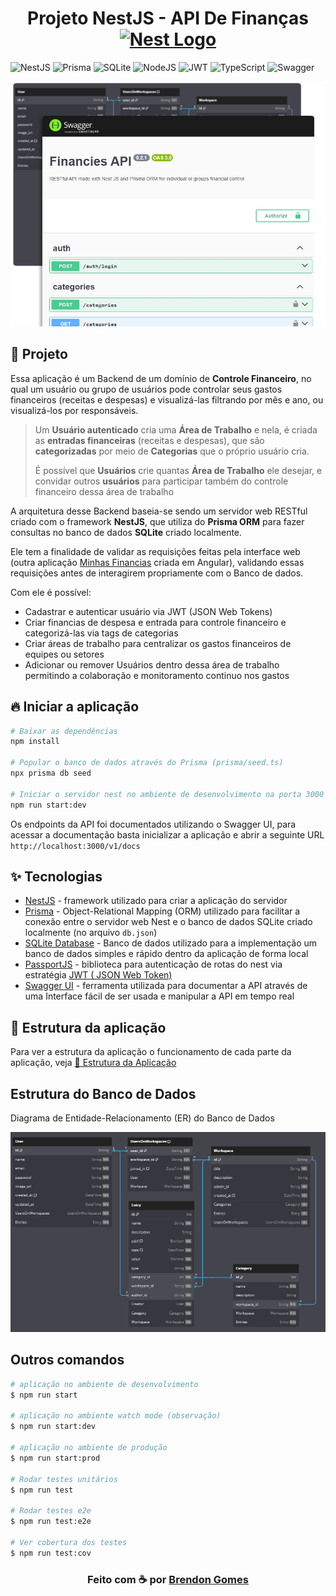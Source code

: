 <h1 align="center">
  Projeto NestJS - API De Finanças
  <a href="http://nestjs.com/" target="blank"><img src="https://nestjs.com/img/logo-small.svg" width="32" alt="Nest Logo" /></a>
</h1>

<p align="center">

  ![NestJS](https://img.shields.io/badge/nestjs-%23E0234E.svg?style=for-the-badge&logo=nestjs&logoColor=white)
  ![Prisma](https://img.shields.io/badge/Prisma-3982CE?style=for-the-badge&logo=Prisma&logoColor=white)
  ![SQLite](https://img.shields.io/badge/sqlite-%2307405e.svg?style=for-the-badge&logo=sqlite&logoColor=white)
  ![NodeJS](https://img.shields.io/badge/node.js-6DA55F?style=for-the-badge&logo=node.js&logoColor=white)
  ![JWT](https://img.shields.io/badge/JWT-black?style=for-the-badge&logo=JSON%20web%20tokens)
  ![TypeScript](https://img.shields.io/badge/typescript-%23007ACC.svg?style=for-the-badge&logo=typescript&logoColor=white)
  ![Swagger](https://img.shields.io/badge/-Swagger-%23Clojure?style=for-the-badge&logo=swagger&logoColor=white)

</p>

<p align="center">
  <img alt="Imagem do Swagger UI" src="./docs/assets/banner.png" width="580px">
</p>

## 🗿 Projeto

Essa aplicação é um Backend de um domínio de **Controle Financeiro**, no qual um usuário ou grupo de usuários pode controlar seus gastos financeiros (receitas e despesas) e visualizá-las filtrando por mês e ano, ou visualizá-los por responsáveis.

> Um **Usuário autenticado** cria uma **Área de Trabalho** e nela, é criada as **entradas financeiras** (receitas e despesas), que são **categorizadas** por meio de **Categorias** que o próprio usuário cria.
>
> É possível que **Usuários** crie quantas **Área de Trabalho** ele desejar, e convidar outros **usuários** para participar também do controle financeiro dessa área de trabalho

A arquitetura desse Backend baseia-se sendo um servidor web RESTful criado com o framework **NestJS**, que utiliza do **Prisma ORM** para fazer consultas no banco de dados **SQLite** criado localmente.

Ele tem a finalidade de validar as requisições feitas pela interface web (outra aplicação [Minhas Financias](https://github.com/Brendon3578/project-angular-my-financies) criada em Angular), validando essas requisições antes de interagirem propriamente com o Banco de dados.

Com ele é possível:

- Cadastrar e autenticar usuário via JWT (JSON Web Tokens)
- Criar financias de despesa e entrada para controle financeiro e categorizá-las via tags de categorias
- Criar áreas de trabalho para centralizar os gastos financeiros de equipes ou setores
- Adicionar ou remover Usuários dentro dessa área de trabalho permitindo a colaboração e monitoramento continuo nos gastos

## 🔥 Iniciar a aplicação

```bash
# Baixar as dependências
npm install

# Popular o banco de dados através do Prisma (prisma/seed.ts)
npx prisma db seed

# Iniciar o servidor nest no ambiente de desenvolvimento na porta 3000 (http://localhost:3000)
npm run start:dev
```

Os endpoints da API foi documentados utilizando o Swagger UI, para acessar a documentação basta inicializar a aplicação e abrir a seguinte URL `http://localhost:3000/v1/docs`

## ✨ Tecnologias

- [NestJS](https://nestjs.com/) - framework utilizado para criar a aplicação do servidor
- [Prisma](https://www.prisma.io/) - Object-Relational Mapping (ORM) utilizado para facilitar a conexão entre o servidor web Nest e o banco de dados SQLite criado localmente (no arquivo `db.json`)
- [SQLite Database](https://www.sqlite.org/) - Banco de dados utilizado para a implementação um banco de dados simples e rápido dentro da aplicação de forma local
- [PassportJS](https://www.passportjs.org/) - biblioteca  para autenticação de rotas do nest via estratégia [JWT ( JSON Web Token)](https://jwt.io/)
- [Swagger UI](https://swagger.io/tools/swagger-ui/) - ferramenta utilizada para documentar a API através de uma Interface fácil de ser usada e manipular a API em tempo real

## 🔮 Estrutura da aplicação

Para ver a estrutura da aplicação o funcionamento de cada parte da aplicação, veja [📁 Estrutura da Aplicação](./docs/application.md)

## Estrutura do Banco de Dados

Diagrama de Entidade-Relacionamento (ER) do Banco de Dados

<center>
  <img src="./prisma/dbml/diagram.png" alt="Diagrama de Entidade-Relacionamento">
</center>

## Outros comandos

```bash
# aplicação no ambiente de desenvolvimento
$ npm run start

# aplicação no ambiente watch mode (observação)
$ npm run start:dev

# aplicação no ambiente de produção
$ npm run start:prod

# Rodar testes unitários
$ npm run test

# Rodar testes e2e
$ npm run test:e2e

# Ver cobertura dos testes
$ npm run test:cov
```

<h3 align="center">
    Feito com ☕ por <a href="https://github.com/Brendon3578"> Brendon Gomes</a>
</h3>
